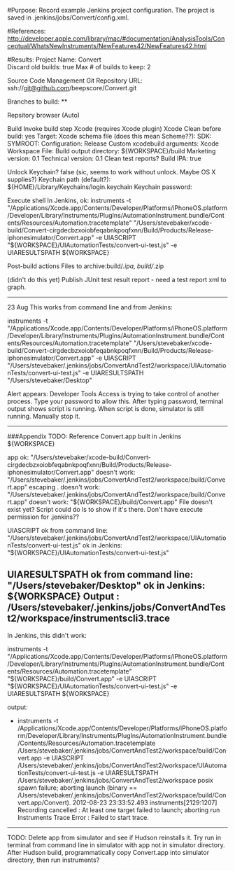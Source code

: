 #Purpose:
Record example Jenkins project configuration.
The project is saved in .jenkins/jobs/Convert/config.xml.

#References:
http://developer.apple.com/library/mac/#documentation/AnalysisTools/Conceptual/WhatsNewInstruments/NewFeatures42/NewFeatures42.html

#Results:
Project Name: Convert  
Discard old builds: true
Max # of builds to keep: 2

Source Code Management
Git
Repository URL: ssh://git@github.com/beepscore/Convert.git

Branches to build: **

Repsitory browser (Auto)

Build
Invoke build step Xcode (requires Xcode plugin)
Xcode
Clean before build: yes
Target: <empty>
Xcode schema file (does this mean Scheme??): <empty>
SDK: <empty>
SYMROOT: <empty>
Configuration: Release
Custom xcodebuild arguments: <empty>
Xcode Workspace File: <empty>
Build output directory: ${WORKSPACE}/build
Marketing version: 0.1
Technical version: 0.1
Clean test reports? <empty>
Build IPA: true

Unlock Keychain? false (sic, seems to work without unlock. Maybe OS X supplies?)
Keychain path (default?): ${HOME}/Library/Keychains/login.keychain
Keychain password: <empty>

Execute shell 
In Jenkins, ok:
instruments -t "/Applications/Xcode.app/Contents/Developer/Platforms/iPhoneOS.platform/Developer/Library/Instruments/PlugIns/AutomationInstrument.bundle/Contents/Resources/Automation.tracetemplate" "/Users/stevebaker/xcode-build/Convert-cirgdecbzxoiobfeqabnkpoqfxnn/Build/Products/Release-iphonesimulator/Convert.app" -e UIASCRIPT "${WORKSPACE}/UIAutomationTests/convert-ui-test.js" -e UIARESULTSPATH ${WORKSPACE}

Post-build actions
Files to archive:build/*.ipa, build/*.zip

(didn't do this yet)
Publish JUnit test result report - need a test report xml to graph.

---

23 Aug This works from command line and from Jenkins:

instruments -t "/Applications/Xcode.app/Contents/Developer/Platforms/iPhoneOS.platform/Developer/Library/Instruments/PlugIns/AutomationInstrument.bundle/Contents/Resources/Automation.tracetemplate" "/Users/stevebaker/xcode-build/Convert-cirgdecbzxoiobfeqabnkpoqfxnn/Build/Products/Release-iphonesimulator/Convert.app" -e UIASCRIPT "/Users/stevebaker/.jenkins/jobs/ConvertAndTest2/workspace/UIAutomationTests/convert-ui-test.js" -e UIARESULTSPATH "/Users/stevebaker/Desktop"

Alert appears:
Developer Tools Access is trying to take control of another process.
Type your password to allow this.
After typing password, terminal output shows script is running.
When script is done, simulator is still running.
Manually stop it.

---

###Appendix
TODO: Reference Convert.app built in Jenkins ${WORKSPACE}

app
ok:
"/Users/stevebaker/xcode-build/Convert-cirgdecbzxoiobfeqabnkpoqfxnn/Build/Products/Release-iphonesimulator/Convert.app"
doesn't work:
"/Users/stevebaker/.jenkins/jobs/ConvertAndTest2/workspace/build/Convert.app"
escaping . doesn't work:
"/Users/stevebaker/\.jenkins/jobs/ConvertAndTest2/workspace/build/Convert.app"
doesn't work:
"${WORKSPACE}/build/Convert.app"
File doesn't exist yet? Script could do ls to show if it's there.
Don't have execute permission for .jenkins??

UIASCRIPT
ok from command line:
"/Users/stevebaker/.jenkins/jobs/ConvertAndTest2/workspace/UIAutomationTests/convert-ui-test.js"
ok in Jenkins:
"${WORKSPACE}/UIAutomationTests/convert-ui-test.js"

UIARESULTSPATH 
ok from command line:
"/Users/stevebaker/Desktop"
ok in Jenkins:
${WORKSPACE}
Output : /Users/stevebaker/.jenkins/jobs/ConvertAndTest2/workspace/instrumentscli3.trace
---

In Jenkins, this didn't work:

instruments -t "/Applications/Xcode.app/Contents/Developer/Platforms/iPhoneOS.platform/Developer/Library/Instruments/PlugIns/AutomationInstrument.bundle/Contents/Resources/Automation.tracetemplate" "${WORKSPACE}/build/Convert.app" -e UIASCRIPT "${WORKSPACE}/UIAutomationTests/convert-ui-test.js" -e UIARESULTSPATH ${WORKSPACE}

output:
+ instruments -t /Applications/Xcode.app/Contents/Developer/Platforms/iPhoneOS.platform/Developer/Library/Instruments/PlugIns/AutomationInstrument.bundle/Contents/Resources/Automation.tracetemplate /Users/stevebaker/.jenkins/jobs/ConvertAndTest2/workspace/build/Convert.app -e UIASCRIPT /Users/stevebaker/.jenkins/jobs/ConvertAndTest2/workspace/UIAutomationTests/convert-ui-test.js -e UIARESULTSPATH /Users/stevebaker/.jenkins/jobs/ConvertAndTest2/workspace
posix spawn failure; aborting launch (binary == /Users/stevebaker/.jenkins/jobs/ConvertAndTest2/workspace/build/Convert.app/Convert).
2012-08-23 23:33:52.493 instruments[2129:1207] Recording cancelled : At least one target failed to launch; aborting run
Instruments Trace Error : Failed to start trace.

---

TODO:
Delete app from simulator and see if Hudson reinstalls it.
Try run in terminal from command line in simulator with app not in simulator directory.
After Hudson build, programmatically copy Convert.app into simulator directory, then run instruments?

